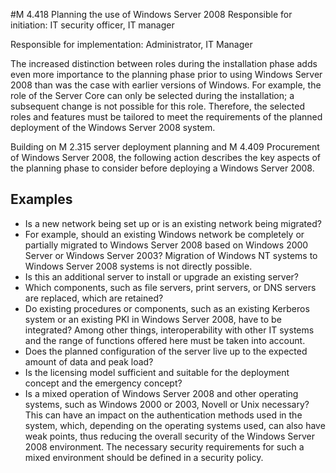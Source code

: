 #M 4.418 Planning the use of Windows Server 2008
Responsible for initiation: IT security officer, IT manager

Responsible for implementation: Administrator, IT Manager

The increased distinction between roles during the installation phase adds even more importance to the planning phase prior to using Windows Server 2008 than was the case with earlier versions of Windows. For example, the role of the Server Core can only be selected during the installation; a subsequent change is not possible for this role. Therefore, the selected roles and features must be tailored to meet the requirements of the planned deployment of the Windows Server 2008 system.

Building on M 2.315 server deployment planning and M 4.409 Procurement of Windows Server 2008, the following action describes the key aspects of the planning phase to consider before deploying a Windows Server 2008.



## Examples 
* Is a new network being set up or is an existing network being migrated?
* For example, should an existing Windows network be completely or partially migrated to Windows Server 2008 based on Windows 2000 Server or Windows Server 2003? Migration of Windows NT systems to Windows Server 2008 systems is not directly possible.
* Is this an additional server to install or upgrade an existing server?
* Which components, such as file servers, print servers, or DNS servers are replaced, which are retained?
* Do existing procedures or components, such as an existing Kerberos system or an existing PKI in Windows Server 2008, have to be integrated? Among other things, interoperability with other IT systems and the range of functions offered here must be taken into account.
* Does the planned configuration of the server live up to the expected amount of data and peak load?
* Is the licensing model sufficient and suitable for the deployment concept and the emergency concept?
* Is a mixed operation of Windows Server 2008 and other operating systems, such as Windows 2000 or 2003, Novell or Unix necessary? This can have an impact on the authentication methods used in the system, which, depending on the operating systems used, can also have weak points, thus reducing the overall security of the Windows Server 2008 environment. The necessary security requirements for such a mixed environment should be defined in a security policy.




